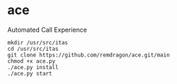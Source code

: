 # ace
Automated Call Experience

```
mkdir /usr/src/itas
cd /usr/src/itas
git clone https://github.com/remdragon/ace.git/main
chmod +x ace.py
./ace.py install
./ace.py start
```
